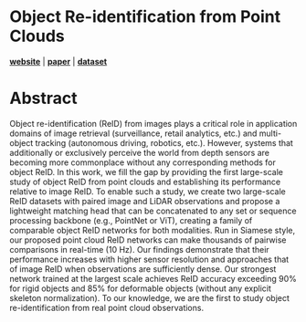 # Object Re-identification from Point Clouds

[**website**](https://github.com/bentherien/point-cloud-reid) | [**paper**](https://arxiv.org/abs/2305.10210) | [**dataset**](https://github.com/bentherien/point-cloud-reid)

# Abstract
Object re-identification (ReID) from images plays a critical role in application domains of image retrieval (surveillance, retail analytics, etc.) and multi-object tracking (autonomous driving, robotics, etc.). However, systems that additionally or exclusively perceive the world from depth sensors are becoming more commonplace without any corresponding methods for object ReID. In this work, we fill the gap by providing the first large-scale study of object ReID from point clouds and establishing its performance relative to image ReID. To enable such a study, we create two large-scale ReID datasets with paired image and LiDAR observations and propose a lightweight matching head that can be concatenated to any set or sequence processing backbone (e.g., PointNet or ViT), creating a family of comparable object ReID networks for both modalities. Run in Siamese style, our proposed point cloud ReID networks can make thousands of pairwise comparisons in real-time ($10$ Hz). Our findings demonstrate that their performance increases with higher sensor resolution and approaches that of image ReID when observations are sufficiently dense. Our strongest network trained at the largest scale achieves ReID accuracy exceeding $90\%$ for rigid objects and $85\%$ for deformable objects (without any explicit skeleton normalization). To our knowledge, we are the first to study object re-identification from real point cloud observations.
